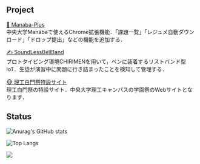 ## Project

[ 🌱 Manaba-Plus](https://chrome.google.com/webstore/detail/manaba-plus/aeidkdokanbhoefbgaadaicdmggdeegf?hl=ja)  
中央大学Manabaで使えるChrome拡張機能．「課題一覧」「レジュメ自動ダウンロード」「ドロップ提出」などの機能を追加する．

[  ✍ SoundLessBellBand](https://github.com/KakeruKitahara/SoundLessBellBand)  
プロトタイピング環境CHIRIMENを用いて，ペンに装着するリストバンド型IoT．生徒が演習中に問題に行き詰まったことを検知して管理する．

[  🐵 理工白門祭特設サイト](https://rikohaku.com/)  
理工白門祭の特設サイト．中央大学理工キャンパスの学園祭のWebサイトとなります．

## Status

![Anurag's GitHub stats](https://github-readme-stats.vercel.app/api?username=Kakerukitahara&count_private=true&show_icons=true&theme=cobalt&) 

![Top Langs](https://github-readme-stats.vercel.app/api/top-langs/?username=Kakerukitahara&layout=compact&theme=cobalt)

![](http://github-profile-summary-cards.vercel.app/api/cards/profile-details?username=Kakerukitahara&theme=solarized_dark)
